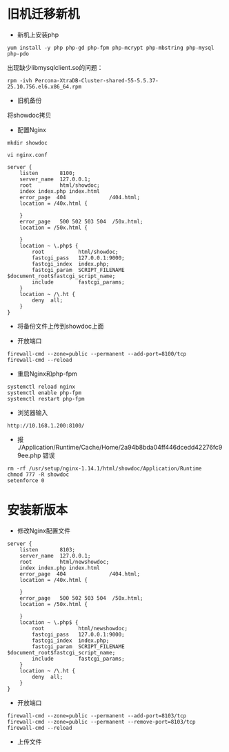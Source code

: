 # 旧机迁移新机

- 新机上安装php

```shell
yum install -y php php-gd php-fpm php-mcrypt php-mbstring php-mysql php-pdo
```

出现缺少libmysqlclient.so的问题：

```shell
rpm -ivh Percona-XtraDB-Cluster-shared-55-5.5.37-25.10.756.el6.x86_64.rpm
```

- 旧机备份

将showdoc拷贝

- 配置Nginx

```shell
mkdir showdoc

vi nginx.conf

server {
    listen       8100;
    server_name  127.0.0.1;
    root         html/showdoc;
    index index.php index.html
    error_page  404              /404.html;
    location = /40x.html {

    }
    error_page   500 502 503 504  /50x.html;
    location = /50x.html {

    }
    location ~ \.php$ {
        root           html/showdoc;
        fastcgi_pass   127.0.0.1:9000;
        fastcgi_index  index.php;
        fastcgi_param  SCRIPT_FILENAME  $document_root$fastcgi_script_name;
        include        fastcgi_params;
    }
    location ~ /\.ht {
        deny  all;
    }
}
```

- 将备份文件上传到showdoc上面

- 开放端口

```shell
firewall-cmd --zone=public --permanent --add-port=8100/tcp
firewall-cmd --reload
```

- 重启Nginx和php-fpm

```shell
systemctl reload nginx
systemctl enable php-fpm
systemctl restart php-fpm
```

- 浏览器输入

```shell
http://10.168.1.200:8100/
```

- 报 ./Application/Runtime/Cache/Home/2a94b8bda04ff446dcedd42276fc99ee.php 错误

```shell
rm -rf /usr/setup/nginx-1.14.1/html/showdoc/Application/Runtime
chmod 777 -R showdoc
setenforce 0
```

# 安装新版本

- 修改Nginx配置文件

```shell
server {
    listen       8103;
    server_name  127.0.0.1;
    root         html/newshowdoc;
    index index.php index.html
    error_page  404              /404.html;
    location = /40x.html {

    }
    error_page   500 502 503 504  /50x.html;
    location = /50x.html {

    }
    location ~ \.php$ {
        root           html/newshowdoc;
        fastcgi_pass   127.0.0.1:9000;
        fastcgi_index  index.php;
        fastcgi_param  SCRIPT_FILENAME  $document_root$fastcgi_script_name;
        include        fastcgi_params;
    }
    location ~ /\.ht {
        deny  all;
    }
}
```

- 开放端口

```shell
firewall-cmd --zone=public --permanent --add-port=8103/tcp
firewall-cmd --zone=public --permanent --remove-port=8103/tcp
firewall-cmd --reload
```

- 上传文件
